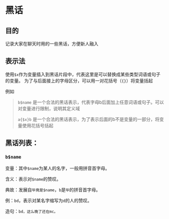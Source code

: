 # 黑话

## 目的

记录大家在聊天时用的一些黑话，方便新人融入

## 表示法

使用`$x`作为变量插入到黑话片段中，代表这里是可以替换成某些类型词语或句子的变量。
为了与后面接上的字母区分，可以用一对花括号（`{}`）将变量括起

例如

> `b$name` 是一个合法的黑话表示，代表字母b后面加上任意词语或句子。可以对变量进行限制，说明其定义域
>
> `a{$x}b` 是一个合法的黑话表示，为了表示后面的b不是变量的一部分，将变量使用花括号括起


## 黑话列表：

### `b$name`

变量：其中`$name`为某人的名字，一般用拼音首字母。

含义：表示对`$name`的赞叹。

典故：发展自`毕竟是$name`，`b`是`毕`的拼音首字母。

例：`bd`，表示对某名字缩写为`d`的人的赞叹。

造句：`bd，这么晚了还在mc。`